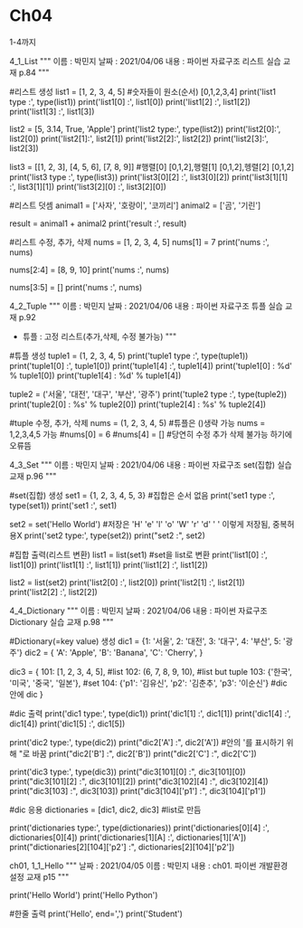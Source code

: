 # Ch04
1-4까지

4_1_List
"""
이름 : 박민지
날짜 : 2021/04/06
내용 : 파이썬 자료구조 리스트 실습 교재 p.84
"""

#리스트 생성
list1 = [1, 2, 3, 4, 5] #숫자들이 원소(순서) [0,1,2,3,4]
print('list1 type :', type(list1))
print('list1[0] :', list1[0])
print('list1[2] :', list1[2])
print('list1[3] :', list1[3])

list2 = [5, 3.14, True, 'Apple']
print('list2 type:', type(list2))
print('list2[0]:', list2[0])
print('list2[1]:', list2[1])
print('list2[2]:', list2[2])
print('list2[3]:', list2[3])

list3 = [[1, 2, 3], [4, 5, 6], [7, 8, 9]] #행렬[0] [0,1,2],행렬[1] [0,1,2],헹렬[2] [0,1,2]
print('list3 type :', type(list3))
print('list3[0][2] :', list3[0][2])
print('list3[1][1] :', list3[1][1])
print('list3[2][0] :', list3[2][0])

#리스트 덧셈
animal1 = ['사자', '호랑이', '코끼리']
animal2 = ['곰', '기린']

result = animal1 + animal2
print('result :', result)

#리스트 수정, 추가, 삭제
nums = [1, 2, 3, 4, 5]
nums[1] = 7
print('nums :', nums)

nums[2:4] = [8, 9, 10]
print('nums :', nums)

nums[3:5] = []
print('nums :', nums)

4_2_Tuple
"""
이름 : 박민지
날짜 : 2021/04/06
내용 : 파이썬 자료구조 튜플 실습 교재 p.92
- 튜플 : 고정 리스트(추가,삭제, 수정 불가능)
"""

#튜플 생성
tuple1 = (1, 2, 3, 4, 5)
print('tuple1 type :', type(tuple1))
print('tuple1[0] :', tuple1[0])
print('tuple1[4] :', tuple1[4])
print('tuple1[0] : %d' % tuple1[0])
print('tuple1[4] : %d' % tuple1[4])

tuple2 = ('서울', '대전', '대구', '부산', '광주')
print('tuple2 type :', type(tuple2))
print('tuple2[0] : %s' % tuple2[0])
print('tuple2[4] : %s' % tuple2[4])

#tuple 수정, 추가, 삭제
nums = (1, 2, 3, 4, 5) #튜플은 ()생략 가능 nums = 1,2,3,4,5 가능
#nums[0] = 6
#nums[4] = []
#당연히 수정 추가 삭제 불가능 하기에 오류뜸


4_3_Set
"""
이름 : 박민지
날짜 : 2021/04/06
내용 : 파이썬 자료구조 set(집합) 실습 교재 p.96
"""

#set(집합) 생성
set1 = {1, 2, 3, 4, 5, 3} #집합은 순서 없음
print('set1 type :', type(set1))
print('set1 :', set1)

set2 = set('Hello World') #저장은 'H' 'e' 'l' 'o' 'W' 'r' 'd' ' ' 이렇게 저장됨, 중복허용X
print('set2 type:', type(set2))
print("set2 :", set2)

#집합 출력(리스트 변환)
list1 = list(set1) #set을 list로 변환
print('list1[0] :', list1[0])
print('list1[1] :', list1[1])
print('list1[2] :', list1[2])

list2 = list(set2)
print('list2[0] :', list2[0])
print('list2[1] :', list2[1])
print('list2[2] :', list2[2])


4_4_Dictionary
"""
이름 : 박민지
날짜 : 2021/04/06
내용 : 파이썬 자료구조 Dictionary 실습 교재 p.98
"""

#Dictionary(=key value) 생성
dic1 = {1: '서울', 2: '대전', 3: '대구', 4: '부산', 5: '광주'}
dic2 = {
    'A': 'Apple',
    'B': 'Banana',
    'C': 'Cherry',
}

dic3 = {
    101: [1, 2, 3, 4, 5], #list
    102: (6, 7, 8, 9, 10), #list but tuple
    103: {'한국', '미국', '중국', '일본'}, #set
    104: {'p1': '김유신', 'p2': '김춘추', 'p3': '이순신'} #dic 안에 dic
}

#dic 출력
print('dic1 type:', type(dic1))
print('dic1[1] :', dic1[1])
print('dic1[4] :', dic1[4])
print('dic1[5] :', dic1[5])

print('dic2 type:', type(dic2))
print("dic2['A'] :", dic2['A']) #안의 '를 표시하기 위해 "로 바꿈
print("dic2['B'] :", dic2['B'])
print("dic2['C'] :", dic2['C'])

print('dic3 type:', type(dic3))
print("dic3[101][0] :", dic3[101][0])
print("dic3[101][2] :", dic3[101][2])
print("dic3[102][4] :", dic3[102][4])
print("dic3[103] :", dic3[103])
print("dic3[104]['p1'] :", dic3[104]['p1'])

#dic 응용
dictionaries = [dic1, dic2, dic3] #list로 만듬

print('dictionaries type:', type(dictionaries))
print('dictionaries[0][4] :', dictionaries[0][4])
print('dictionaries[1][A] :', dictionaries[1]['A'])
print("dictionaries[2][104]['p2'] :", dictionaries[2][104]['p2'])

ch01, 1_1_Hello
"""
날짜 : 2021/04/05
이름 : 박민지
내용 : ch01. 파이썬 개발환경 설정 교재 p15
"""

print('Hello World')
print('Hello Python')

#한줄 출력
print('Hello', end=',')
print('Student')
